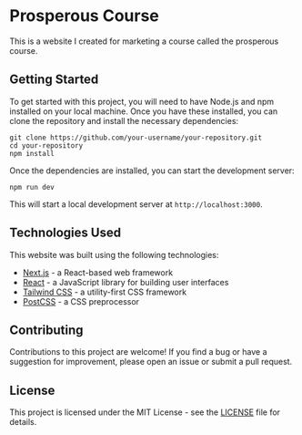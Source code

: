 # Prosperous Course

This is a website I created for marketing a course called the prosperous course. 

## Getting Started

To get started with this project, you will need to have Node.js and npm installed on your local machine. Once you have these installed, you can clone the repository and install the necessary dependencies:
```
git clone https://github.com/your-username/your-repository.git
cd your-repository
npm install
```

Once the dependencies are installed, you can start the development server:

```
npm run dev
```


This will start a local development server at `http://localhost:3000`.

## Technologies Used

This website was built using the following technologies:

- [Next.js](https://nextjs.org/) - a React-based web framework
- [React](https://reactjs.org/) - a JavaScript library for building user interfaces
- [Tailwind CSS](https://tailwindcss.com/) - a utility-first CSS framework
- [PostCSS](https://postcss.org/) - a CSS preprocessor

## Contributing

Contributions to this project are welcome! If you find a bug or have a suggestion for improvement, please open an issue or submit a pull request.

## License

This project is licensed under the MIT License - see the [LICENSE](LICENSE) file for details.

